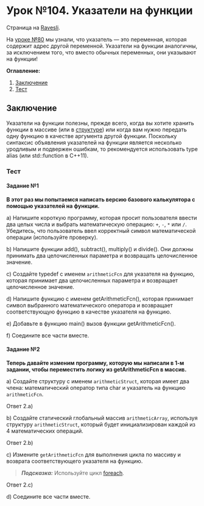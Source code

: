 # Урок №104. Указатели на функции

Страница на [Ravesli](https://ravesli.com/urok-104-ukazateli-na-funktsii/).

На [уроке №80](https://ravesli.com/urok-80-ukazateli-vvedenie/) мы узнали, что указатель — это переменная, которая содержит адрес другой переменной. Указатели на функции аналогичны, за исключением того, что вместо обычных переменных, они указывают на функции!

**Оглавление:**

1. [Заключение](#заключение)
2. [Тест](#тест)

## Заключение

Указатели на функции полезны, прежде всего, когда вы хотите хранить функции в массиве (или в [структуре](https://ravesli.com/urok-61-struktury/)) или когда вам нужно передать одну функцию в качестве аргумента другой функции. Поскольку синтаксис объявления указателей на функции является несколько уродливым и подвержен ошибкам, то рекомендуется использовать type alias (или std::function в C++11).

### Тест

#### Задание №1

**В этот раз мы попытаемся написать версию базового калькулятора с помощью указателей на функции.**

a) Напишите короткую программу, которая просит пользователя ввести два целых числа и выбрать математическую операцию: `+`, `-`, `*` или `/`. Убедитесь, что пользователь ввел корректный символ математической операции (используйте проверку).

b) Напишите функции add(), subtract(), multiply() и divide(). Они должны принимать два целочисленных параметра и возвращать целочисленное значение.

c) Создайте typedef с именем `arithmeticFcn` для указателя на функцию, которая принимает два целочисленных параметра и возвращает целочисленное значение.

d) Напишите функцию с именем getArithmeticFcn(), которая принимает символ выбранного математического оператора и возвращает соответствующую функцию в качестве указателя на функцию.

e) Добавьте в функцию main() вызов функции getArithmeticFcn().

f) Соедините все части вместе.

#### Задание №2

**Теперь давайте изменим программу, которую мы написали в 1-м задании, чтобы переместить логику из getArithmeticFcn в массив.**

a) Создайте структуру с именем `arithmeticStruct`, которая имеет два члена: математический оператор типа char и указатель на функцию `arithmeticFcn`.

Ответ 2.a)

b) Создайте статический глобальный массив `arithmeticArray`, используя структуру `arithmeticStruct`, который будет инициализирован каждой из 4 математических операций.

Ответ 2.b)

c) Измените `getArithmeticFcn` для выполнения цикла по массиву и возврата соответствующего указателя на функцию.

> ***Подсказка:*** Используйте цикл [foreach](https://ravesli.com/urok-91-tsikl-foreach/).

Ответ 2.c)

d) Соедините все части вместе.
